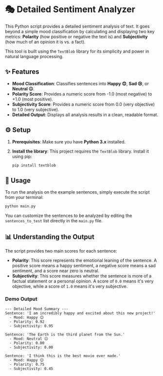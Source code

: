 # 🎭 Detailed Sentiment Analyzer

This Python script provides a detailed sentiment analysis of text. It goes beyond a simple mood classification by calculating and displaying two key metrics: **Polarity** (how positive or negative the text is) and **Subjectivity** (how much of an opinion it is vs. a fact).

This tool is built using the `TextBlob` library for its simplicity and power in natural language processing.

## ✨ Features

-   **Mood Classification**: Classifies sentences into **Happy 😊**, **Sad 😢**, or **Neutral 😐**.
-   **Polarity Score**: Provides a numeric score from -1.0 (most negative) to +1.0 (most positive).
-   **Subjectivity Score**: Provides a numeric score from 0.0 (very objective) to 1.0 (very subjective).
-   **Detailed Output**: Displays all analysis results in a clean, readable format.

## ⚙️ Setup

1.  **Prerequisites**: Make sure you have **Python 3.x** installed.

2.  **Install the library**:
    This project requires the `TextBlob` library. Install it using pip:
    ```bash
    pip install textblob
    ```

## 🚀 Usage

To run the analysis on the example sentences, simply execute the script from your terminal:

```bash
python main.py
```

You can customize the sentences to be analyzed by editing the `sentences_to_test` list directly in the `main.py` file.

## 📊 Understanding the Output

The script provides two main scores for each sentence:

-   **Polarity**: This score represents the emotional leaning of the sentence. A positive score means a happy sentiment, a negative score means a sad sentiment, and a score near zero is neutral.
-   **Subjectivity**: This score measures whether the sentence is more of a factual statement or a personal opinion. A score of `0.0` means it's very objective, while a score of `1.0` means it's very subjective.

### Demo Output
```text
--- Detailed Mood Summary ---
Sentence: 'I am incredibly happy and excited about this new project!'
  - Mood: Happy 😊
  - Polarity: 0.92
  - Subjectivity: 0.95

Sentence: 'The Earth is the third planet from the Sun.'
  - Mood: Neutral 😐
  - Polarity: 0.00
  - Subjectivity: 0.00

Sentence: 'I think this is the best movie ever made.'
  - Mood: Happy 😊
  - Polarity: 0.75
  - Subjectivity: 0.45
```